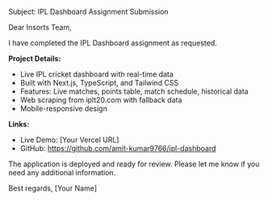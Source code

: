 Subject: IPL Dashboard Assignment Submission

Dear Insorts Team,

I have completed the IPL Dashboard assignment as requested.

**Project Details:**
- Live IPL cricket dashboard with real-time data
- Built with Next.js, TypeScript, and Tailwind CSS
- Features: Live matches, points table, match schedule, historical data
- Web scraping from iplt20.com with fallback data
- Mobile-responsive design

**Links:**
- Live Demo: [Your Vercel URL]
- GitHub: https://github.com/amit-kumar9766/ipl-dashboard

The application is deployed and ready for review. Please let me know if you need any additional information.

Best regards,
[Your Name] 